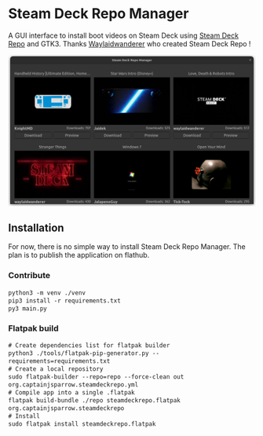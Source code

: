 # Steam Deck Repo Manager

A GUI interface to install boot videos on Steam Deck using [Steam Deck Repo](https://steamdeckrepo.com/) and GTK3. Thanks [Waylaidwanderer](https://www.reddit.com/user/waylaidwanderer) who created Steam Deck Repo !

![](https://raw.githubusercontent.com/CapitaineJSparrow/steam-repo-manager/main/screenhot.png)

## Installation

For now, there is no simple way to install Steam Deck Repo Manager. The plan is to publish the application on flathub.

### Contribute

```shell
python3 -m venv ./venv
pip3 install -r requirements.txt
py3 main.py
```

### Flatpak build
```shell
# Create dependencies list for flatpak builder
python3 ./tools/flatpak-pip-generator.py --requirements=requirements.txt 
# Create a local repository
sudo flatpak-builder --repo=repo --force-clean out org.captainjsparrow.steamdeckrepo.yml
# Compile app into a single .flatpak
flatpak build-bundle ./repo steamdeckrepo.flatpak org.captainjsparrow.steamdeckrepo
# Install
sudo flatpak install steamdeckrepo.flatpak
```
